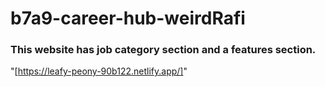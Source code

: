 # b7a9-career-hub-weirdRafi
### This website has job category section and a features section. 
"[https://leafy-peony-90b122.netlify.app/]"

